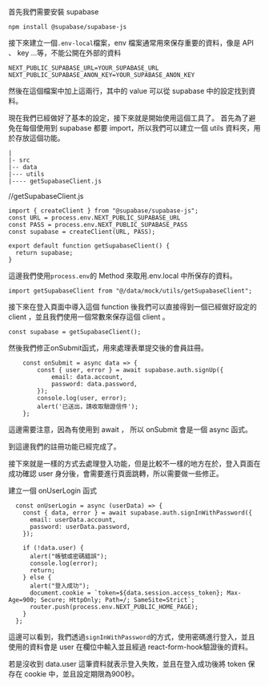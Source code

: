 首先我們需要安裝 supabase
```
npm install @supabase/supabase-js
```

接下來建立一個```.env-local```檔案，env 檔案通常用來保存重要的資料，像是 API 、 key ...等，不能公開在外部的資料

```
NEXT_PUBLIC_SUPABASE_URL=YOUR_SUPABASE_URL
NEXT_PUBLIC_SUPABASE_ANON_KEY=YOUR_SUPABASE_ANON_KEY
```
然後在這個檔案中加上這兩行，其中的 value 可以從 supabase 中的設定找到資料。

現在我們已經做好了基本的設定，接下來就是開始使用這個工具了。
首先為了避免在每個使用到 supabase 都要 import，所以我們可以建立一個 utils 資料夾，用於存放這個功能。
```
|
|- src
|-- data
|--- utils
|---- getSupabaseClient.js
```

//getSupabaseClient.js
```
import { createClient } from "@supabase/supabase-js";
const URL = process.env.NEXT_PUBLIC_SUPABASE_URL
const PASS = process.env.NEXT_PUBLIC_SUPABASE_PASS
const supabase = createClient(URL, PASS);

export default function getSupabaseClient() {
  return supabase;
}
```

這邊我們使用```process.env```的 Method 來取用.env.local 中所保存的資料。

```
import getSupabaseClient from "@/data/mock/utils/getSupabaseClient";
```

接下來在登入頁面中導入這個 function 後我們可以直接得到一個已經做好設定的 client ，並且我們使用一個常數來保存這個 client 。

```
const supabase = getSupabaseClient();
```

然後我們修正onSubmit函式，用來處理表單提交後的會員註冊。

```
    const onSubmit = async data => {
        const { user, error } = await supabase.auth.signUp({
            email: data.account,
            password: data.password,
        });
        console.log(user, error);
        alert('已送出，請收取驗證信件');
    };
```
這邊需要注意，因為有使用到 await ， 所以 onSubmit 會是一個 async 函式。

到這邊我們的註冊功能已經完成了。

接下來就是一樣的方式去處理登入功能，但是比較不一樣的地方在於，登入頁面在成功確認 user 身分後，會需要進行頁面跳轉，所以需要做一些修正。

建立一個 onUserLogin 函式
```
  const onUserLogin = async (userData) => {
    const { data, error } = await supabase.auth.signInWithPassword({
      email: userData.account,
      password: userData.password,
    });

    if (!data.user) {
      alert("帳號或密碼錯誤");
      console.log(error);
      return;
    } else {
      alert("登入成功");
      document.cookie = `token=${data.session.access_token}; Max-Age=900; Secure; HttpOnly; Path=/; SameSite=Strict`;
      router.push(process.env.NEXT_PUBLIC_HOME_PAGE);
    }
  };
```

這邊可以看到，我們透過```signInWithPassword```的方式，使用密碼進行登入，並且使用的資料會是 user 在欄位中輸入並且經過 react-form-hook驗證後的資料。

若是沒收到 data.user 這筆資料就表示登入失敗，並且在登入成功後將 token 保存在 cookie 中，並且設定期限為900秒。